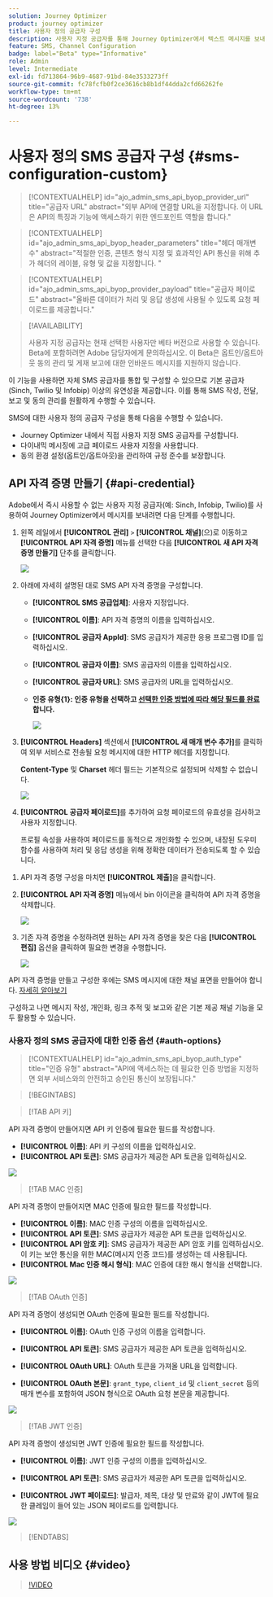 ```yaml
---
solution: Journey Optimizer
product: journey optimizer
title: 사용자 정의 공급자 구성
description: 사용자 지정 공급자를 통해 Journey Optimizer에서 텍스트 메시지를 보내도록 환경을 구성하는 방법에 대해 알아봅니다
feature: SMS, Channel Configuration
badge: label="Beta" type="Informative"
role: Admin
level: Intermediate
exl-id: fd713864-96b9-4687-91bd-84e3533273ff
source-git-commit: fc78fcfb0f2ce3616cb8b1df44dda2cfd66262fe
workflow-type: tm+mt
source-wordcount: '738'
ht-degree: 13%

---
```


# 사용자 정의 SMS 공급자 구성 {#sms-configuration-custom}

>[!CONTEXTUALHELP]
>id="ajo_admin_sms_api_byop_provider_url"
>title="공급자 URL"
>abstract="외부 API에 연결할 URL을 지정합니다. 이 URL은 API의 특징과 기능에 액세스하기 위한 엔드포인트 역할을 합니다."

>[!CONTEXTUALHELP]
>id="ajo_admin_sms_api_byop_header_parameters"
>title="헤더 매개변수"
>abstract="적절한 인증, 콘텐츠 형식 지정 및 효과적인 API 통신을 위해 추가 헤더의 레이블, 유형 및 값을 지정합니다. "

>[!CONTEXTUALHELP]
>id="ajo_admin_sms_api_byop_provider_payload"
>title="공급자 페이로드"
>abstract="올바른 데이터가 처리 및 응답 생성에 사용될 수 있도록 요청 페이로드를 제공합니다."

>[!AVAILABILITY]
>
>사용자 지정 공급자는 현재 선택한 사용자만 베타 버전으로 사용할 수 있습니다. Beta에 포함하려면 Adobe 담당자에게 문의하십시오.
>이 Beta은 옵트인/옵트아웃 동의 관리 및 게재 보고에 대한 인바운드 메시지를 지원하지 않습니다.


이 기능을 사용하면 자체 SMS 공급자를 통합 및 구성할 수 있으므로 기본 공급자(Sinch, Twilio 및 Infobip) 이상의 유연성을 제공합니다. 이를 통해 SMS 작성, 전달, 보고 및 동의 관리를 원활하게 수행할 수 있습니다.

SMS에 대한 사용자 정의 공급자 구성을 통해 다음을 수행할 수 있습니다.

* Journey Optimizer 내에서 직접 사용자 지정 SMS 공급자를 구성합니다.
* 다이내믹 메시징에 고급 페이로드 사용자 지정을 사용합니다.
* 동의 환경 설정(옵트인/옵트아웃)을 관리하여 규정 준수를 보장합니다.

## API 자격 증명 만들기 {#api-credential}

Adobe에서 즉시 사용할 수 없는 사용자 지정 공급자(예: Sinch, Infobip, Twilio)를 사용하여 Journey Optimizer에서 메시지를 보내려면 다음 단계를 수행합니다.

1. 왼쪽 레일에서 **[!UICONTROL 관리]** `>` **[!UICONTROL 채널]**(으)로 이동하고 **[!UICONTROL API 자격 증명]** 메뉴를 선택한 다음 **[!UICONTROL 새 API 자격 증명 만들기]** 단추를 클릭합니다.

   ![](assets/sms_byo_1.png)

1. 아래에 자세히 설명된 대로 SMS API 자격 증명을 구성합니다.

   * **[!UICONTROL SMS 공급업체]**: 사용자 지정입니다.

   * **[!UICONTROL 이름]**: API 자격 증명의 이름을 입력하십시오.

   * **[!UICONTROL 공급자 AppId]**: SMS 공급자가 제공한 응용 프로그램 ID를 입력하십시오.

   * **[!UICONTROL 공급자 이름]**: SMS 공급자의 이름을 입력하십시오.

   * **[!UICONTROL 공급자 URL]**: SMS 공급자의 URL을 입력하십시오.

   * **인증 유형{&#x200B;1}: 인증 유형을 선택하고 [선택한 인증 방법에 따라 해당 필드를 완료](#auth-options)합니다.**

     ![](assets/sms-byop.png)

1. **[!UICONTROL Headers]** 섹션에서 **[!UICONTROL 새 매개 변수 추가]**&#x200B;를 클릭하여 외부 서비스로 전송될 요청 메시지에 대한 HTTP 헤더를 지정합니다.

   **Content-Type** 및 **Charset** 헤더 필드는 기본적으로 설정되며 삭제할 수 없습니다.

   ![](assets/sms_byo_2.png)

1. **[!UICONTROL 공급자 페이로드]**&#x200B;를 추가하여 요청 페이로드의 유효성을 검사하고 사용자 지정합니다.

   프로필 속성을 사용하여 페이로드를 동적으로 개인화할 수 있으며, 내장된 도우미 함수를 사용하여 처리 및 응답 생성을 위해 정확한 데이터가 전송되도록 할 수 있습니다.
<!--
1. Add your **Inbound settings** to determine how your system handles incoming messages and subscriber preferences: 

    * **[!UICONTROL Inbound Webhook URL]**: Specify the endpoint URL where inbound messages (e.g. replies or new messages from users) are sent.
    * **[!UICONTROL Opt-in Keywords]**: Enter the default or custom keywords that will automatically trigger your Opt-In Message. For multiple keywords, use comma-separated values.
    * **[!UICONTROL Opt-in Message]**: Enter the custom response that is automatically sent as your Opt-In Message.
    * **[!UICONTROL Opt-out Keywords]**: Enter the default or custom keywords that will automatically trigger your Opt-Out Message. For multiple keywords, use comma-separated values.
    * **[!UICONTROL Opt-out Message]**: Enter the custom response that is automatically sent as your Opt-Out Message.
-->

1. API 자격 증명 구성을 마치면 **[!UICONTROL 제출]**&#x200B;을 클릭합니다.

1. **[!UICONTROL API 자격 증명]** 메뉴에서 bin 아이콘을 클릭하여 API 자격 증명을 삭제합니다.

   ![](assets/sms_byo_3.png)

1. 기존 자격 증명을 수정하려면 원하는 API 자격 증명을 찾은 다음 **[!UICONTROL 편집]** 옵션을 클릭하여 필요한 변경을 수행합니다.

   ![](assets/sms_byo_4.png)

API 자격 증명을 만들고 구성한 후에는 SMS 메시지에 대한 채널 표면을 만들어야 합니다. [자세히 알아보기](sms-configuration-surface.md)

구성하고 나면 메시지 작성, 개인화, 링크 추적 및 보고와 같은 기본 제공 채널 기능을 모두 활용할 수 있습니다.

### 사용자 정의 SMS 공급자에 대한 인증 옵션 {#auth-options}

>[!CONTEXTUALHELP]
>id="ajo_admin_sms_api_byop_auth_type"
>title="인증 유형"
>abstract="API에 액세스하는 데 필요한 인증 방법을 지정하면 외부 서비스와의 안전하고 승인된 통신이 보장됩니다."

>[!BEGINTABS]

>[!TAB API 키]

API 자격 증명이 만들어지면 API 키 인증에 필요한 필드를 작성합니다.

* **[!UICONTROL 이름]**&#x200B;: API 키 구성의 이름을 입력하십시오.
* **[!UICONTROL API 토큰]**&#x200B;: SMS 공급자가 제공한 API 토큰을 입력하십시오.

![](assets/sms-byop-api-key.png)

>[!TAB MAC 인증]

API 자격 증명이 만들어지면 MAC 인증에 필요한 필드를 작성합니다.

* **[!UICONTROL 이름]**&#x200B;: MAC 인증 구성의 이름을 입력하십시오.
* **[!UICONTROL API 토큰]**&#x200B;: SMS 공급자가 제공한 API 토큰을 입력하십시오.
* **[!UICONTROL API 암호 키]**: SMS 공급자가 제공한 API 암호 키를 입력하십시오. 이 키는 보안 통신을 위한 MAC(메시지 인증 코드)를 생성하는 데 사용됩니다.
* **[!UICONTROL Mac 인증 해시 형식]**: MAC 인증에 대한 해시 형식을 선택합니다.

![](assets/sms-byop-mac.png)

>[!TAB OAuth 인증]

API 자격 증명이 생성되면 OAuth 인증에 필요한 필드를 작성합니다.

* **[!UICONTROL 이름]**&#x200B;: OAuth 인증 구성의 이름을 입력합니다.

* **[!UICONTROL API 토큰]**&#x200B;: SMS 공급자가 제공한 API 토큰을 입력하십시오.

* **[!UICONTROL OAuth URL]**&#x200B;: OAuth 토큰을 가져올 URL을 입력합니다.

* **[!UICONTROL OAuth 본문]**&#x200B;: `grant_type`, `client_id` 및 `client_secret` 등의 매개 변수를 포함하여 JSON 형식으로 OAuth 요청 본문을 제공합니다.

![](assets/sms-byop-oauth.png)

>[!TAB JWT 인증]

API 자격 증명이 생성되면 JWT 인증에 필요한 필드를 작성합니다.

* **[!UICONTROL 이름]**&#x200B;: JWT 인증 구성의 이름을 입력하십시오.

* **[!UICONTROL API 토큰]**&#x200B;: SMS 공급자가 제공한 API 토큰을 입력하십시오.

* **[!UICONTROL JWT 페이로드]**&#x200B;: 발급자, 제목, 대상 및 만료와 같이 JWT에 필요한 클레임이 들어 있는 JSON 페이로드를 입력합니다.

![](assets/sms-byop-jwt.png)

>[!ENDTABS]

## 사용 방법 비디오 {#video}

>[!VIDEO](https://video.tv.adobe.com/v/3443613?captions=kor)
